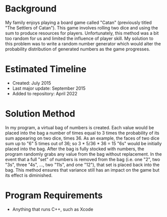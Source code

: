 # Background
My family enjoys playing a board game called "Catan" (previously titled "The Settlers of Catan").  This game involves rolling two dice and using the sum to produce resources for players.  Unfortunately, this method was a bit too random for us and limited the influence of player skill.  My solution to this problem was to write a random number generator which would alter the probability distribution of generated numbers as the game progresses.

# Estimated Timeline
* Created: July 2015
* Last major update: September 2015
* Added to repository: April 2022

# Solution Method
In my program, a virtual bag of numbers is created.  Each value would be placed into the bag a number of times equal to 3 times the probability of its sum appearing on two dice, times 36.  As an example, the faces of two dice sum up to "6" 5 times out of 36; so 3 * 5/36 * 36 = 15 "6s" would be initially placed into the bag.  After the bag is fully stocked with numbers, the program randomly grabs any value from the bag without replacement.  In the event that a full "set" of numbers is removed from the bag (i.e. one "2", two "3s", three "4s", ..., two "11s", and one "12"), that set is placed back into the bag.  This method ensures that variance still has an impact on the game but its effect is diminished.

# Program Requirements
* Anything that runs C++, such as Xcode
